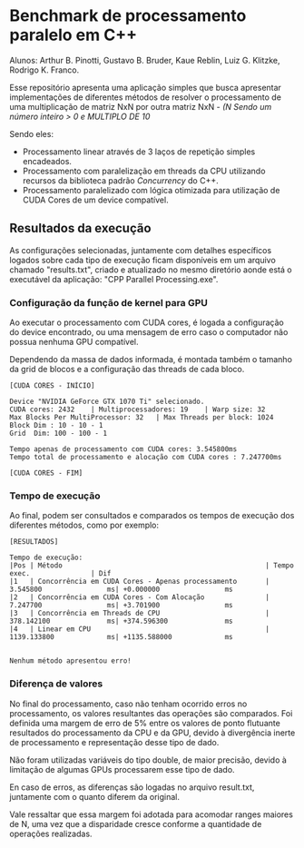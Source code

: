 # Benchmark de processamento paralelo em C++

Alunos: Arthur B. Pinotti, Gustavo B. Bruder, Kaue Reblin, Luiz G. Klitzke, Rodrigo K. Franco.

Esse repositório apresenta uma aplicação simples que busca apresentar implementações de diferentes métodos de resolver o processamento de uma multiplicação de matriz NxN por outra matriz NxN - *(N Sendo um número inteiro > 0 e MULTIPLO DE 10*

Sendo eles:

- Processamento linear através de 3 laços de repetição simples encadeados.
- Processamento com paralelização em threads da CPU utilizando recursos da biblioteca padrão *Concurrency* do C++.
- Processamento paralelizado com lógica otimizada para utilização de CUDA Cores de um device compatível.

## Resultados da execução
As configurações selecionadas, juntamente com detalhes específicos logados sobre cada tipo de execução ficam disponíveis em um arquivo chamado "results.txt", criado e atualizado no mesmo diretório aonde está o executável da aplicação: "CPP Parallel Processing.exe".

### Configuração da função de kernel para GPU

Ao executar o processamento com CUDA cores, é logada a configuração do device encontrado, ou uma mensagem de erro caso o computador não possua nenhuma GPU compatível.

Dependendo da massa de dados informada, é montada também o tamanho da grid de blocos e a configuração das threads de cada bloco.

```
[CUDA CORES - INÍCIO]

Device "NVIDIA GeForce GTX 1070 Ti" selecionado.
CUDA cores: 2432	| Multiprocessadores: 19	| Warp size: 32
Max Blocks Per MultiProcessor: 32	| Max Threads per block: 1024
Block Dim : 10 - 10 - 1
Grid  Dim: 100 - 100 - 1

Tempo apenas de processamento com CUDA cores: 3.545800ms
Tempo total de processamento e alocação com CUDA cores : 7.247700ms

[CUDA CORES - FIM]
```

### Tempo de execução

Ao final, podem ser consultados e comparados os tempos de execução dos diferentes métodos, como por exemplo:

```
[RESULTADOS]

Tempo de execução:
|Pos | Método                                                  | Tempo exec.               | Dif                        
|1   | Concorrência em CUDA Cores - Apenas processamento       | 3.545800                ms| +0.000000                ms
|2   | Concorrência em CUDA Cores - Com Alocação               | 7.247700                ms| +3.701900                ms
|3   | Concorrência em Threads de CPU                          | 378.142100              ms| +374.596300              ms
|4   | Linear em CPU                                           | 1139.133800             ms| +1135.588000             ms


Nenhum método apresentou erro!
```

### Diferença de valores

No final do processamento, caso não tenham ocorrido erros no processamento, os valores resultantes das operações são comparados.
Foi definida  uma margem de erro de 5% entre os valores de ponto flutuante resultados do processamento da CPU e da GPU, devido à divergência inerte de processamento e representação desse tipo de dado.

Não foram utilizadas variáveis do tipo double, de maior precisão, devido à limitação de algumas GPUs processarem esse tipo de dado.

En caso de erros, as diferenças são logadas no arquivo result.txt, juntamente com o quanto diferem da original. 

Vale ressaltar que essa margem foi adotada para acomodar ranges maiores de N, uma vez que a disparidade cresce conforme a quantidade de operações realizadas.
